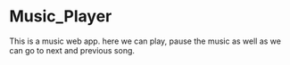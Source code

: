 # Music_Player
This is a music web app. here we can play, pause the music as well as we can go to next and previous song.
